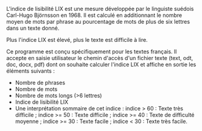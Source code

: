 L'indice de lisibilité LIX est une mesure développée par le linguiste suédois Carl-Hugo Björnsson en 1968. 
Il est calculé en additionnant le nombre moyen de mots par phrase au pourcentage de mots de plus de six lettres dans un texte donné. 

Plus l'indice LIX est élevé, plus le texte est difficile à lire.

Ce programme est conçu spécifiquement pour les textes français. Il accepte en saisie utilisateur le chemin d'accès d'un fichier texte (text, odt, doc, docx, pdf) dont on souhaite calculer l'indice LIX et affiche en sortie les éléments suivants :

- Nombre de phrases
- Nombre de mots
- Nombre de mots longs (>6 lettres)
- Indice de lisibilité LIX
- Une interprétation sommaire de cet indice : indice > 60 : Texte très difficile ; indice >= 50 : Texte difficile ; indice >= 40 : Texte de difficulté moyenne ; indice >= 30 : Texte facile ; indice < 30 : Texte très facile.
